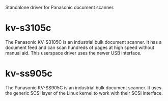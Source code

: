 Standalone driver for Panasonic document scanner.

# kv-s3105c
The Panasonic KV-S3105C is an industrial bulk document scanner. It has
a document feed and can scan hundreds of pages at high speed without
manual aid. This userspace driver uses the newer USB interface.

# kv-ss905c
The Panasonic KV-SS905C is an industrial bulk document scanner. It uses
the generic SCSI layer of the Linux kernel to work with their SCSI
interface.

